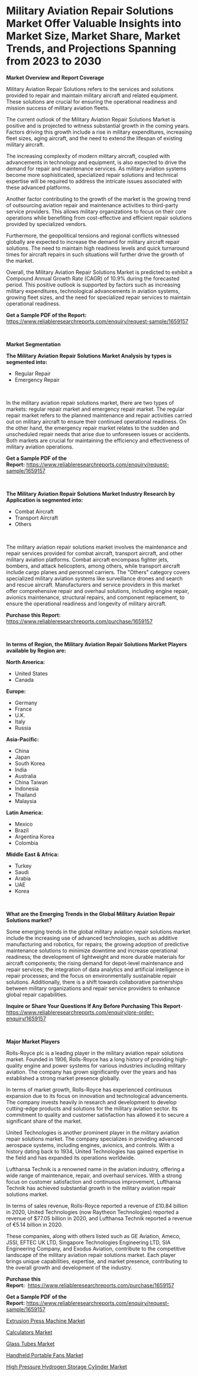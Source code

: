 <p><h1>Military Aviation Repair Solutions Market Offer Valuable Insights into Market Size, Market Share, Market Trends, and Projections Spanning from 2023 to 2030</h1></p><p><strong>Market Overview and Report Coverage</strong></p>
<p><p>Military Aviation Repair Solutions refers to the services and solutions provided to repair and maintain military aircraft and related equipment. These solutions are crucial for ensuring the operational readiness and mission success of military aviation fleets.</p><p>The current outlook of the Military Aviation Repair Solutions Market is positive and is projected to witness substantial growth in the coming years. Factors driving this growth include a rise in military expenditures, increasing fleet sizes, aging aircraft, and the need to extend the lifespan of existing military aircraft.</p><p>The increasing complexity of modern military aircraft, coupled with advancements in technology and equipment, is also expected to drive the demand for repair and maintenance services. As military aviation systems become more sophisticated, specialized repair solutions and technical expertise will be required to address the intricate issues associated with these advanced platforms.</p><p>Another factor contributing to the growth of the market is the growing trend of outsourcing aviation repair and maintenance activities to third-party service providers. This allows military organizations to focus on their core operations while benefiting from cost-effective and efficient repair solutions provided by specialized vendors.</p><p>Furthermore, the geopolitical tensions and regional conflicts witnessed globally are expected to increase the demand for military aircraft repair solutions. The need to maintain high readiness levels and quick turnaround times for aircraft repairs in such situations will further drive the growth of the market.</p><p>Overall, the Military Aviation Repair Solutions Market is predicted to exhibit a Compound Annual Growth Rate (CAGR) of 10.9% during the forecasted period. This positive outlook is supported by factors such as increasing military expenditures, technological advancements in aviation systems, growing fleet sizes, and the need for specialized repair services to maintain operational readiness.</p></p>
<p><strong>Get a Sample PDF of the Report:</strong> <a href="https://www.reliableresearchreports.com/enquiry/request-sample/1659157">https://www.reliableresearchreports.com/enquiry/request-sample/1659157</a></p>
<p>&nbsp;</p>
<p><strong>Market Segmentation</strong></p>
<p><strong>The Military Aviation Repair Solutions Market Analysis by types is segmented into:</strong></p>
<p><ul><li>Regular Repair</li><li>Emergency Repair</li></ul></p>
<p>&nbsp;</p>
<p><p>In the military aviation repair solutions market, there are two types of markets: regular repair market and emergency repair market. The regular repair market refers to the planned maintenance and repair activities carried out on military aircraft to ensure their continued operational readiness. On the other hand, the emergency repair market relates to the sudden and unscheduled repair needs that arise due to unforeseen issues or accidents. Both markets are crucial for maintaining the efficiency and effectiveness of military aviation operations.</p></p>
<p><strong>Get a Sample PDF of the Report:</strong>&nbsp;<a href="https://www.reliableresearchreports.com/enquiry/request-sample/1659157">https://www.reliableresearchreports.com/enquiry/request-sample/1659157</a></p>
<p>&nbsp;</p>
<p><strong>The Military Aviation Repair Solutions Market Industry Research by Application is segmented into:</strong></p>
<p><ul><li>Combat Aircraft</li><li>Transport Aircraft</li><li>Others</li></ul></p>
<p>&nbsp;</p>
<p><p>The military aviation repair solutions market involves the maintenance and repair services provided for combat aircraft, transport aircraft, and other military aviation platforms. Combat aircraft encompass fighter jets, bombers, and attack helicopters, among others, while transport aircraft include cargo planes and personnel carriers. The "Others" category covers specialized military aviation systems like surveillance drones and search and rescue aircraft. Manufacturers and service providers in this market offer comprehensive repair and overhaul solutions, including engine repair, avionics maintenance, structural repairs, and component replacement, to ensure the operational readiness and longevity of military aircraft.</p></p>
<p><strong>Purchase this Report:</strong>&nbsp; <a href="https://www.reliableresearchreports.com/purchase/1659157">https://www.reliableresearchreports.com/purchase/1659157</a></p>
<p>&nbsp;</p>
<p><strong>In terms of Region, the Military Aviation Repair Solutions Market Players available by Region are:</strong></p>
<p>
    <p> <strong> North America: </strong>
        <ul>
            <li>United States</li>
            <li>Canada</li>
        </ul>
        </p> 
    <p> <strong> Europe: </strong>
        <ul>
            <li>Germany</li>
            <li>France</li>
            <li>U.K.</li>
            <li>Italy</li>
            <li>Russia</li>
        </ul>
        </p> 
    <p> <strong> Asia-Pacific: </strong>
        <ul>
            <li>China</li>
            <li>Japan</li>
            <li>South Korea</li>
            <li>India</li>
            <li>Australia</li>
            <li>China Taiwan</li>
            <li>Indonesia</li>
            <li>Thailand</li>
            <li>Malaysia</li>
        </ul>
        </p> 
    <p> <strong> Latin America: </strong>
        <ul>
            <li>Mexico</li>
            <li>Brazil</li>
            <li>Argentina Korea</li>
            <li>Colombia</li>
        </ul>
        </p> 
    <p> <strong> Middle East & Africa: </strong>
        <ul>
            <li>Turkey</li>
            <li>Saudi</li>
            <li>Arabia</li>
            <li>UAE</li>
            <li>Korea</li>
        </ul>
    </p>
    </p>
<p>&nbsp;</p>
<p><strong>What are the Emerging Trends in the Global Military Aviation Repair Solutions market?</strong></p>
<p><p>Some emerging trends in the global military aviation repair solutions market include the increasing use of advanced technologies, such as additive manufacturing and robotics, for repairs; the growing adoption of predictive maintenance solutions to minimize downtime and increase operational readiness; the development of lightweight and more durable materials for aircraft components; the rising demand for depot-level maintenance and repair services; the integration of data analytics and artificial intelligence in repair processes; and the focus on environmentally sustainable repair solutions. Additionally, there is a shift towards collaborative partnerships between military organizations and repair service providers to enhance global repair capabilities.</p></p>
<p><strong>Inquire or Share Your Questions If Any Before Purchasing This Report</strong>- <a href="https://www.reliableresearchreports.com/enquiry/pre-order-enquiry/1659157">https://www.reliableresearchreports.com/enquiry/pre-order-enquiry/1659157</a></p>
<p>&nbsp;</p>
<p><strong>Major Market Players</strong></p>
<p><p>Rolls-Royce plc is a leading player in the military aviation repair solutions market. Founded in 1906, Rolls-Royce has a long history of providing high-quality engine and power systems for various industries including military aviation. The company has grown significantly over the years and has established a strong market presence globally. </p><p>In terms of market growth, Rolls-Royce has experienced continuous expansion due to its focus on innovation and technological advancements. The company invests heavily in research and development to develop cutting-edge products and solutions for the military aviation sector. Its commitment to quality and customer satisfaction has allowed it to secure a significant share of the market.</p><p>United Technologies is another prominent player in the military aviation repair solutions market. The company specializes in providing advanced aerospace systems, including engines, avionics, and controls. With a history dating back to 1934, United Technologies has gained expertise in the field and has expanded its operations worldwide.</p><p>Lufthansa Technik is a renowned name in the aviation industry, offering a wide range of maintenance, repair, and overhaul services. With a strong focus on customer satisfaction and continuous improvement, Lufthansa Technik has achieved substantial growth in the military aviation repair solutions market.</p><p>In terms of sales revenue, Rolls-Royce reported a revenue of £10.84 billion in 2020, United Technologies (now Raytheon Technologies) reported a revenue of $77.05 billion in 2020, and Lufthansa Technik reported a revenue of €5.14 billion in 2020.</p><p>These companies, along with others listed such as GE Aviation, Ameco, JSSI, EFTEC UK LTD, Singapore Technologies Engineering LTD, SIA Engineering Company, and Exodus Aviation, contribute to the competitive landscape of the military aviation repair solutions market. Each player brings unique capabilities, expertise, and market presence, contributing to the overall growth and development of the industry.</p></p>
<p><strong>Purchase this Report:</strong>&nbsp;&nbsp;<a href="https://www.reliableresearchreports.com/purchase/1659157">https://www.reliableresearchreports.com/purchase/1659157</a></p>
<p></p>
<p><strong>Get a Sample PDF of the Report:</strong>&nbsp;<a href="https://www.reliableresearchreports.com/enquiry/request-sample/1659157">https://www.reliableresearchreports.com/enquiry/request-sample/1659157</a></p>
<p><p><a href="https://www.linkedin.com/pulse/extrusion-press-machine-market-research-report-provides/">Extrusion Press Machine Market</a></p><p><a href="https://medium.com/@santosh99915121/calculators-market-size-growth-forecast-2023-2030-5b4a12d32b29">Calculators Market</a></p><p><a href="https://www.linkedin.com/pulse/glass-tubes-market-research-report-provides-thorough/">Glass Tubes Market</a></p><p><a href="https://medium.com/@s40138378/handheld-portable-fans-market-size-growth-forecast-2023-2030-59d91943a527">Handheld Portable Fans Market</a></p><p><a href="https://www.linkedin.com/pulse/high-pressure-hydrogen-storage-cylinder-market-size-share-global/">High Pressure Hydrogen Storage Cylinder Market</a></p></p>